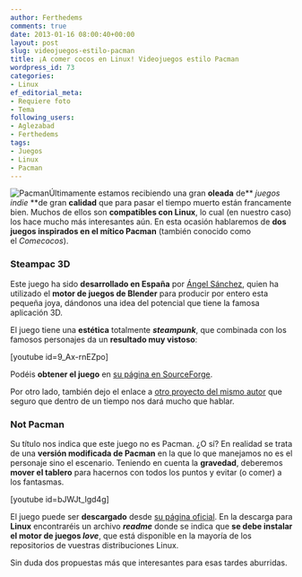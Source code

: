 ```yaml
---
author: Ferthedems
comments: true
date: 2013-01-16 08:00:40+00:00
layout: post
slug: videojuegos-estilo-pacman
title: ¡A comer cocos en Linux! Videojuegos estilo Pacman
wordpress_id: 73
categories:
- Linux
ef_editorial_meta:
- Requiere foto
- Tema
following_users:
- Aglezabad
- Ferthedems
tags:
- Juegos
- Linux
- Pacman
---
```


![Pacman](http://www.univunix.com/wp-content/uploads/CapturaPacMan1-150x150.png)Últimamente estamos recibiendo una gran **oleada** de** _juegos indie_ **de gran **calidad** que para pasar el tiempo muerto están francamente bien. Muchos de ellos son **compatibles con Linux**, lo cual (en nuestro caso) los hace mucho más interesantes aún. En esta ocasión hablaremos de **dos juegos inspirados en el mítico Pacman** (también conocido como el _Comecocos_).





### Steampac 3D




Este juego ha sido **desarrollado en España** por [Ángel Sánchez](http://nosinmipixel.blogspot.com.es/), quien ha utilizado el **motor de juegos de Blender** para producir por entero esta pequeña joya, dándonos una idea del potencial que tiene la famosa aplicación 3D.




El juego tiene una **estética** totalmente **_steampunk_**, que combinada con los famosos personajes da un **resultado muy vistoso**:


[youtube id=9_Ax-rnEZpo]


Podéis **obtener el juego** en [su página en SourceForge](http://sourceforge.net/projects/steampac/files/).




Por otro lado, también dejo el enlace a [otro proyecto del mismo autor](http://nosinmipixel.blogspot.com.es/2012/12/bartar-el-pequeno-guerrero.html) que seguro que dentro de un tiempo nos dará mucho que hablar.





### Not Pacman




Su título nos indica que este juego no es Pacman. ¿O sí? En realidad se trata de una **versión modificada de Pacman** en la que lo que manejamos no es el personaje sino el escenario. Teniendo en cuenta la **gravedad**, deberemos **mover el tablero** para hacernos con todos los puntos y evitar (o comer) a los fantasmas.


[youtube id=bJWJt_lgd4g]


El juego puede ser **descargado** desde [su página oficial](http://stabyourself.net/notpacman/). En la descarga para **Linux** encontraréis un archivo **_readme_** donde se indica que **se debe instalar el motor de juegos _love_**, que está disponible en la mayoría de los repositorios de vuestras distribuciones Linux.




Sin duda dos propuestas más que interesantes para esas tardes aburridas.
